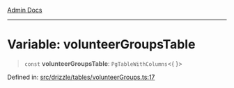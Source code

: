 [Admin Docs](/)

***

# Variable: volunteerGroupsTable

> `const` **volunteerGroupsTable**: `PgTableWithColumns`\<\{ \}\>

Defined in: [src/drizzle/tables/volunteerGroups.ts:17](https://github.com/gautam-divyanshu/talawa-api/blob/7e7d786bbd7356b22a3ba5029601eed88ff27201/src/drizzle/tables/volunteerGroups.ts#L17)
